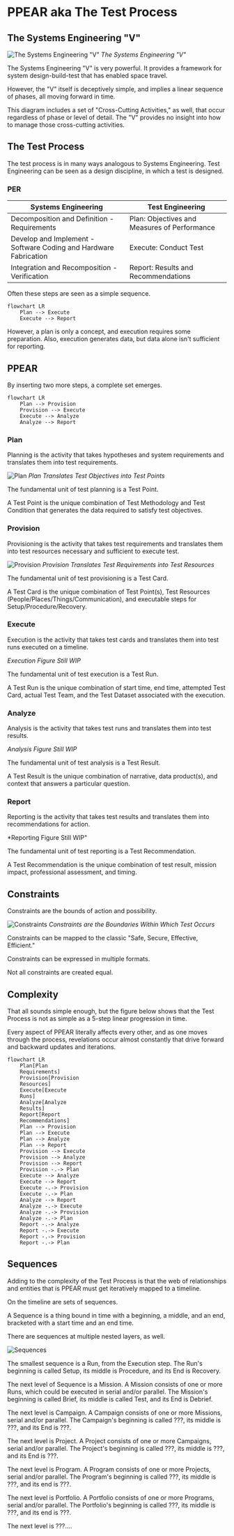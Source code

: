 # PPEAR aka The Test Process

## The Systems Engineering "V"

![The Systems Engineering "V"](veediagram.jpg)
*The Systems Engineering "V"*

The Systems Engineering "V" is very powerful. It provides a framework for system design-build-test that has enabled space travel.

However, the "V" itself is deceptively simple, and implies a linear sequence of phases, all moving forward in time.

This diagram includes a set of "Cross-Cutting Activities," as well, that occur regardless of phase or level of detail. The "V" provides no insight into how to manage those cross-cutting activities.

## The Test Process

The test process is in many ways analogous to Systems Engineering. Test Engineering can be seen as a design discipline, in which a test is designed.

### PER

| Systems Engineering | Test Engineering |
| ------------- | ------------- |
| Decomposition and Definition - Requirements | Plan: Objectives and Measures of Performance  |
| Develop and Implement - Software Coding and Hardware Fabrication  | Execute: Conduct Test  |
| Integration and Recomposition - Verification | Report: Results and Recommendations |

Often these steps are seen as a simple sequence.

``` mermaid
flowchart LR
    Plan --> Execute
    Execute --> Report
```

However, a plan is only a concept, and execution requires some preparation. Also, execution generates data, but data alone isn't sufficient for reporting.

## PPEAR

By inserting two more steps, a complete set emerges.

``` mermaid
flowchart LR
    Plan --> Provision
    Provision --> Execute
    Execute --> Analyze
    Analyze --> Report
```

### Plan

Planning is the activity that takes hypotheses and system requirements and translates them into test requirements.

![Plan](Test%20and%20Data%20Management%20Complexity-Page-2.png)
*Plan Translates Test Objectives into Test Points*

The fundamental unit of test planning is a Test Point.

A Test Point is the unique combination of Test Methodology and Test Condition that generates the data required to satisfy test objectives.

### Provision

Provisioning is the activity that takes test requirements and translates them into test resources necessary and sufficient to execute test.

![Provision](Test%20and%20Data%20Management%20Complexity-Provision.png)
*Provision Translates Test Requirements into Test Resources*

The fundamental unit of test provisioning is a Test Card.

A Test Card is the unique combination of Test Point(s), Test Resources (People/Places/Things/Communication), and executable steps for Setup/Procedure/Recovery.

### Execute

Execution is the activity that takes test cards and translates them into test runs executed on a timeline.

*Execution Figure Still WIP*

The fundamental unit of test execution is a Test Run.

A Test Run is the unique combination of start time, end time, attempted Test Card, actual Test Team, and the Test Dataset associated with the execution.

### Analyze

Analysis is the activity that takes test runs and translates them into test results.

*Analysis Figure Still WIP*

The fundamental unit of test analysis is a Test Result.

A Test Result is the unique combination of narrative, data product(s), and context that answers a particular question.

### Report

Reporting is the activity that takes test results and translates them into recommendations for action.

*Reporting Figure Still WIP"

The fundamental unit of test reporting is a Test Recommendation.

A Test Recommendation is the unique combination of test result, mission impact, professional assessment, and timing.

## Constraints

Constraints are the bounds of action and possibility.

![Constraints](Test%20and%20Data%20Management%20Complexity-Constraints.png)
*Constraints are the Boundaries Within Which Test Occurs*

Constraints can be mapped to the classic "Safe, Secure, Effective, Efficient."

Constraints can be expressed in multiple formats.

Not all constraints are created equal.

## Complexity

That all sounds simple enough, but the figure below shows that the Test Process is not as simple as a 5-step linear progression in time.

Every aspect of PPEAR literally affects every other, and as one moves through the process, revelations occur almost constantly that drive forward and backward updates and iterations.

``` mermaid
flowchart LR
    Plan[Plan 
    Requirements]
    Provision[Provision
    Resources]
    Execute[Execute
    Runs]
    Analyze[Analyze
    Results]
    Report[Report
    Recommendations]
    Plan --> Provision 
    Plan --> Execute
    Plan --> Analyze
    Plan --> Report
    Provision --> Execute
    Provision --> Analyze
    Provision --> Report
    Provision -.-> Plan
    Execute --> Analyze
    Execute --> Report
    Execute -.-> Provision
    Execute -.-> Plan
    Analyze --> Report
    Analyze -.-> Execute
    Analyze -.-> Provision
    Analyze -.-> Plan
    Report -.-> Analyze
    Report -.-> Execute
    Report -.-> Provision
    Report -.-> Plan
```

## Sequences

Adding to the complexity of the Test Process is that the web of relationships and entities that is PPEAR must get iteratively mapped to a timeline.

On the timeline are sets of sequences.

A Sequence is a thing bound in time with a beginning, a middle, and an end, bracketed with a start time and an end time.

There are sequences at multiple nested layers, as well.

![Sequences](test-sequences-graphic.png)

The smallest sequence is a Run, from the Execution step. The Run's beginning is called Setup, its middle is Procedure, and its End is Recovery.

The next level of Sequence is a Mission. A Mission consists of one or more Runs, which could be executed in serial and/or parallel. The Mission's beginning is called Brief, its middle is called Test, and its End is Debrief.

The next level is Campaign. A Campaign consists of one or more Missions, serial and/or parallel. The Campaign's beginning is called ???, its middle is ???, and its End is ???.

The next level is Project. A Project consists of one or more Campaigns, serial and/or parallel. The Project's beginning is called ???, its middle is ???, and its End is ???.

The next level is Program. A Program consists of one or more Projects, serial and/or parallel. The Program's beginning is called ???, its middle is ???, and its end is ???.

The next level is Portfolio. A Portfolio consists of one or more Programs, serial and/or parallel. The Portfolio's beginning is called ???, its middle is ???, and its end is ???.

The next level is ???....